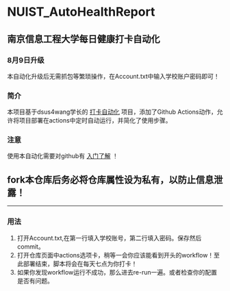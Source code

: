 # NUIST_AutoHealthReport
## 南京信息工程大学每日健康打卡自动化

### 8月9日升级
本自动化升级后无需抓包等繁琐操作，在Account.txt中输入学校账户密码即可！

### 简介
本项目基于dsus4wang学长的 [打卡自动化](https://github.com/dsus4wang/NUIST_AutoDailyHealthReport) 项目，添加了Github Actions动作，允许将项目部署在actions中定时自动运行，并简化了使用步骤。
### 注意
使用本自动化需要对github有 [入门了解](https://www.runoob.com/w3cnote/git-guide.html) ！

## **fork本仓库后务必将仓库属性设为私有，以防止信息泄露！**

-----------
### 用法

1. 打开Account.txt,在第一行填入学校账号，第二行填入密码。保存然后commit。
2. 打开仓库页面中actions选项卡，稍等一会你应该能看到开头的workflow！至此部署结束，脚本将会在每天七点为你打卡！
3. 如果你发现workflow运行不成功，那么进去re-run一遍。或者检查你的配置是否有问题。
